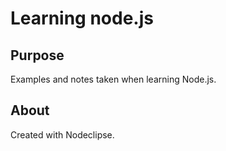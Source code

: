 # Learning node.js

## Purpose

Examples and notes taken when learning Node.js.

## About

Created with Nodeclipse.
